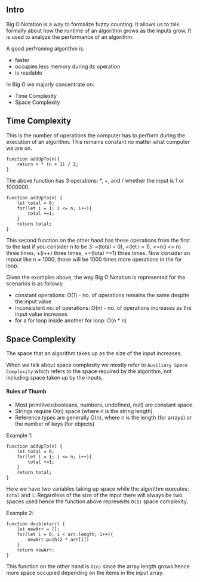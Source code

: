 ## Intro

Big O Notation is a way to formalize fuzzy counting.
It allows us to talk formally about how the runtime of an algorithm grows as the inputs grow.
It is used to analyze the performance of an algorithm.

A good perfroming algorithm is:

- faster
- occupies less memory during its operation
- is readable

In Big O we majorly concentrate on:

- Time Complexity
- Space Complexity

## Time Complexity

This is the number of operations the computer has to perform during the execution of an algorithm. This remains constant no matter what computer we are on.

```
function addUpTo(n){
    return n * (n + 1) / 2;
}
```

The above function has 3 operations: *, +, and / whether the input is 1 or 1000000.

```
function addUpTo(n) {
    let total = 0;
    for(let i = 1; i <= n; i++){
        total +=1;
    }
    return total;
}
```

This second function on the other hand has these operations from the first to the last if you consider n to be 3:
=(total = 0), =(let i = 1), <=n(i <= n) three times, +(i++) three times, +=(total +=1) three times.
Now consider an inpout like n = 1000, those will be 1000 times more operations in the for loop.

Given the examples above, the way Big O Notation is represented for the scenarios is as follows:

- constant operations: O(1) - no. of operations remains the same despite the input value
- inconsistent no. of operations: O(n) - no. of operations increases as the input value increases
- for a for loop inside another for loop: O(n * n)

## Space Complexity
The space that an algorithm takes up as the size of the input increases.

When we talk about space complexity we mostly refer to `Auxiliary Space Complexity` which refers to the space required by the algorithm, not including space taken up by the inputs.

#### Rules of Thumb
- Most primitives(booleans, numbers, undefined, null) are constant space.
- Strings require O(n) space (where n is the string length)
- Reference types are generally O(n), where n is the length (for arrays) or the number of keys (for objects)

Example 1:
```
function addUpTo(n) {
    let total = 0;
    for(let i = 1; i <= n; i++){
        total +=1;
    }
    return total;
}
```

Here we have two variables taking up space while the algorithm executes: `total` and `i`. Regardless of the size of the input there will always be two spaces used hence the function above represents `O(1)` space complexity.

Example 2:

```
function double(arr) {
    let newArr = [];
    for(let i = 0; i < arr.length; i++){
        newArr.push(2 * arr[i])
    }
    return newArr;
}
```
This function on the other hand is `O(n)` since the array length grows hence more space occupied depending on the items in the input array.